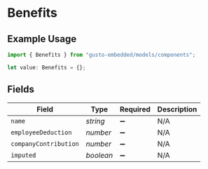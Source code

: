# Benefits

## Example Usage

```typescript
import { Benefits } from "gusto-embedded/models/components";

let value: Benefits = {};
```

## Fields

| Field                 | Type                  | Required              | Description           |
| --------------------- | --------------------- | --------------------- | --------------------- |
| `name`                | *string*              | :heavy_minus_sign:    | N/A                   |
| `employeeDeduction`   | *number*              | :heavy_minus_sign:    | N/A                   |
| `companyContribution` | *number*              | :heavy_minus_sign:    | N/A                   |
| `imputed`             | *boolean*             | :heavy_minus_sign:    | N/A                   |